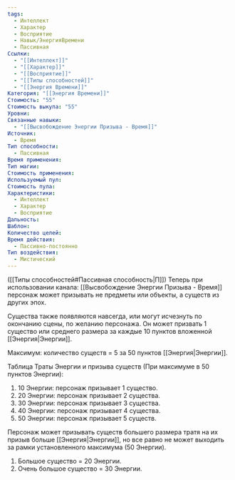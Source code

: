 ```yaml
---
tags:
  - Интеллект
  - Характер
  - Восприятие
  - Навык/ЭнергияВремени
  - Пассивная
Ссылки:
  - "[[Интеллект]]"
  - "[[Характер]]"
  - "[[Восприятие]]"
  - "[[Типы способностей]]"
  - "[[Энергия Времени]]"
Категория: "[[Энергия Времени]]"
Стоимость: "55"
Стоимость выкупа: "55"
Уровни: 
Связанные навыки:
  - "[[Высвобождение Энергии Призыва - Время]]"
Источник:
  - Время
Тип способности:
  - Пассивная
Время применения: 
Тип магии: 
Стоимость применения: 
Используемый пул: 
Стоимость пула: 
Характеристики:
  - Интеллект
  - Характер
  - Восприятие
Дальность: 
Шаблон: 
Количество целей: 
Время действия:
  - Пассивно-постоянно
Тип воздействия:
  - Мистический
---
```

([[Типы способностей#Пассивная способность|П]]) Теперь при использовании канала: [[Высвобождение Энергии Призыва - Время]] персонаж может призывать не предметы или объекты, а существ из других эпох. 

Существа также появляются навсегда, или могут исчезнуть по окончанию сцены, по желанию персонажа. Он может призвать 1 существо или среднего размера за каждые 10 пунктов вложенной [[Энергия|Энергии]]. 

Максимум: количество существ = 5 за 50 пунктов [[Энергия|Энергии]]. 

Таблица Траты Энергии и призыва существ
(При максимуме в 50 пунктов Энергии):

1. 10 Энергии: персонаж призывает 1 существо.
2. 20 Энергии: персонаж призывает 2 существа.
3. 30 Энергии: персонаж призывает 3 существа.
4. 40 Энергии: персонаж призывает 4 существа.
5. 50 Энергии: персонаж призывает 5 существ.

Персонаж может призывать существ большего размера тратя на их призыв больше [[Энергия|Энергии]], но все равно не может выходить за рамки установленного максимума (50 Энергии).

1. Большое существо = 20 Энергии.
2. Очень большое существо = 30 Энергии. 